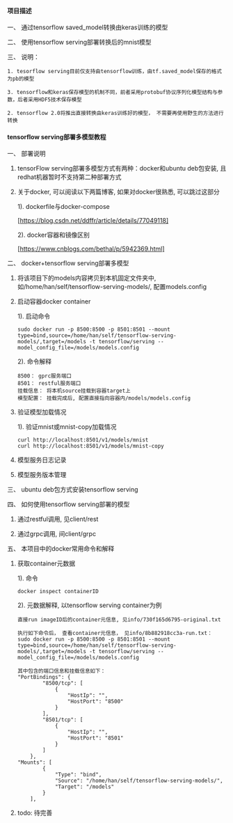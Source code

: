 #### 项目描述

一、 通过tensorflow saved_model转换由keras训练的模型

二、 使用tensorflow serving部署转换后的mnist模型

三、 说明：

    1. tesorflow serving目前仅支持由tensorflow训练，由tf.saved_model保存的格式为pb的模型
    
    3. tensorflow和keras保存模型的机制不同，前者采用protobuf协议序列化模型结构与参数，后者采用HDF5技术保存模型
    
    2. tensorflow 2.0将推出直接转换由keras训练好的模型， 不需要再使用野生的方法进行转换


#### tensorflow serving部署多模型教程

一、 部署说明

 1. tensorFlow serving部署多模型方式有两种：docker和ubuntu deb包安装, 且redhat机器暂时不支持第二种部署方式
 
 2. 关于docker, 可以阅读以下两篇博客, 如果对docker很熟悉, 可以跳过这部分
 
    1). dockerfile与docker-compose
        
      [https://blog.csdn.net/ddffr/article/details/77049118]
    
    2). docker容器和镜像区别
        
      [https://www.cnblogs.com/bethal/p/5942369.html]
    
 
二、 docker+tensorflow serving部署多模型
 
 1. 将该项目下的models内容拷贝到本机固定文件夹中, 如/home/han/self/tensorflow-serving-models/, 配置models.config
    
 2. 启动容器docker container
    
    1). 启动命令
    
        sudo docker run -p 8500:8500 -p 8501:8501 --mount type=bind,source=/home/han/self/tensorflow-serving-models/,target=/models -t tensorflow/serving --model_config_file=/models/models.config
        
    2). 命令解释
        
        8500： gprc服务端口
        8501： restful服务端口
        挂载信息： 将本机source挂载到容器target上
        模型配置： 挂载完成后, 配置直接指向容器内/models/models.config
 
 3. 验证模型加载情况
 
    1). 验证mnist或mnist-copy加载情况
        
        curl http://localhost:8501/v1/models/mnist
        curl http://localhost:8501/v1/models/mnist-copy
        
 4. 模型服务日志记录
 
 5. 模型服务版本管理        
    

三、 ubuntu deb包方式安装tensorflow serving

四、 如何使用tensorflow serving部署的模型

 1. 通过restful调用, 见client/rest
 
 2. 通过grpc调用, 间client/grpc


五、 本项目中的docker常用命令和解释
    
 1. 获取container元数据
 
    1). 命令
        
        docker inspect containerID
        
    2). 元数据解释, 以tensorflow serving container为例
    
        直接run imageID后的container元信息, 见info/730f165d6795-original.txt
        
        执行如下命令后， 查看container元信息， 见info/8b882918cc3a-run.txt：
        sudo docker run -p 8500:8500 -p 8501:8501 --mount type=bind,source=/home/han/self/tensorflow-serving-models/,target=/models -t tensorflow/serving --model_config_file=/models/models.config
        
        其中包含的端口信息和挂载信息如下：
        "PortBindings": {
                "8500/tcp": [
                    {
                        "HostIp": "",
                        "HostPort": "8500"
                    }
                ],
                "8501/tcp": [
                    {
                        "HostIp": "",
                        "HostPort": "8501"
                    }
                ]
            },
        "Mounts": [
                {
                    "Type": "bind",
                    "Source": "/home/han/self/tensorflow-serving-models/",
                    "Target": "/models"
                }
            ],
    
 2. todo: 待完善
        
        
        
        
    
        